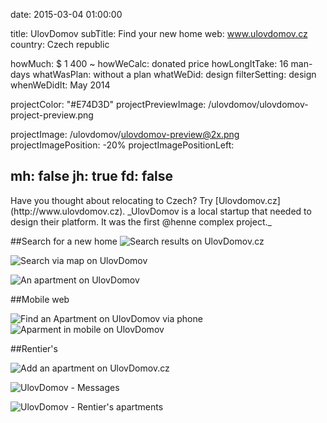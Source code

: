date: 2015-03-04 01:00:00

title: UlovDomov
subTitle: Find your new home
web: www.ulovdomov.cz
country: Czech republic

howMuch: $ 1 400 ~
howWeCalc: donated price
howLongItTake: 16 man-days
whatWasPlan: without a plan
whatWeDid: design
filterSetting: design
whenWeDidIt: May 2014

projectColor: "#E74D3D"
projectPreviewImage: /ulovdomov/ulovdomov-project-preview.png

projectImage: /ulovdomov/ulovdomov-preview@2x.png
projectImagePosition: -20%
projectImagePositionLeft:

mh: false
jh: true
fd: false
---



<div id="description" class="description">
Have you thought about relocating to Czech? Try [Ulovdomov.cz](http://www.ulovdomov.cz).
_UlovDomov is a local startup that needed to design their platform. It was the first @henne complex project._
</div>

##Search for a new home
<img class="lazyload container-page"
  data-src="/ulovdomov/ulovdomov-search-results.png"
  data-srcset="/ulovdomov/ulovdomov-search-results@2x.png 2000w,
          /ulovdomov/ulovdomov-search-results.png 1280w,
          /ulovdomov/ulovdomov-search-results@small.png 800w,"
  sizes="100%"
  alt="Search results on UlovDomov.cz">

<img class="lazyload container-page left"
  data-src="/ulovdomov/ulovdomov-search-map-result.png"
  data-srcset="/ulovdomov/ulovdomov-search-map-result@2x.png 2000w,
          /ulovdomov/ulovdomov-search-map-result.png 1280w,
          /ulovdomov/ulovdomov-search-map-result.png 800w,"
  sizes="100%"
  alt="Search via map on UlovDomov">

<img class="lazyload container-page right"
  data-src="/ulovdomov/ulovdomov-search-apartment.png"
  data-srcset="/ulovdomov/ulovdomov-search-apartment@2x.png 2000w,
          /ulovdomov/ulovdomov-search-apartment.png 1280w,
          /ulovdomov/ulovdomov-search-apartment.png 800w,"
  sizes="100%"
  alt="An apartment on UlovDomov">

##Mobile web
<div class="portraits">
  <div class="portrait left">
    <img class="lazyload mobile-portrait"
    data-src="/ulovdomov/ulovdomov-mobile-search.png"
    data-srcset="/ulovdomov/ulovdomov-mobile-search@2x.png 2000w,
            /ulovdomov/ulovdomov-mobile-search.png 1280w,
            /ulovdomov/ulovdomov-mobile-search.png 800w,"
    sizes="100%"
    alt="Find an Apartment on UlovDomov via phone ">
  </div>
  <div class="portrait right">
    <img class="lazyload mobile-portrait"
    data-src="/ulovdomov/ulovdomov-mobile-apartment.png"
    data-srcset="/ulovdomov/ulovdomov-mobile-apartment@2x.png 2000w,
            /ulovdomov/ulovdomov-mobile-apartment.png 1280w,
            /ulovdomov/ulovdomov-mobile-apartment.png 800w,"
    sizes="100%"
    alt="Aparment in mobile on UlovDomov">
  </div>
</div>

##Rentier's

<img class="lazyload container-page"
  data-src="/ulovdomov/ulovdomov-user-add-home.png"
  data-srcset="/ulovdomov/ulovdomov-user-add-home@2x.png 2000w,
          /ulovdomov/ulovdomov-user-add-home.png 1280w,
          /ulovdomov/ulovdomov-user-add-home@small.png 800w,"
  sizes="100%"
  alt="Add an apartment on UlovDomov.cz">

<img class="lazyload container-page left"
  data-src="/ulovdomov/ulovdomov-user-messages.png"
  data-srcset="/ulovdomov/ulovdomov-user-messages@2x.png 2000w,
          /ulovdomov/ulovdomov-user-messages.png 1280w,
          /ulovdomov/ulovdomov-user-messages.png 800w,"
  sizes="100%"
  alt="UlovDomov - Messages">

<img class="lazyload container-page right"
  data-src="/ulovdomov/ulovdomov-user-apartments.png"
  data-srcset="/ulovdomov/ulovdomov-user-apartments@2x.png 2000w,
          /ulovdomov/ulovdomov-user-apartments.png 1280w,
          /ulovdomov/ulovdomov-user-apartments.png 800w,"
  sizes="100%"
  alt="UlovDomov - Rentier's apartments">

